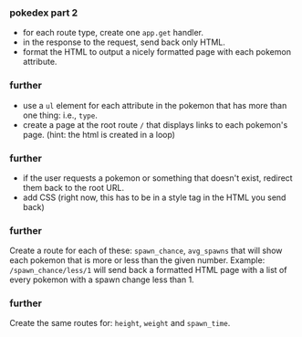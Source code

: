 ### pokedex part 2

- for each route type, create one `app.get` handler.
- in the response to the request, send back only HTML.
- format the HTML to output a nicely formatted page with each pokemon attribute.

### further
- use a `ul` element for each attribute in the pokemon that has more than one thing: i.e., `type`.
- create a page at the root route `/` that displays links to each pokemon's page. (hint: the html is created in a loop)

### further
- if the user requests a pokemon or something that doesn't exist, redirect them back to the root URL.
- add CSS (right now, this has to be in a style tag in the HTML you send back)

### further
Create a route for each of these: `spawn_chance`, `avg_spawns` that will show each pokemon that is more or less than the given number. Example: `/spawn_chance/less/1` will send back a formatted HTML page with a list of every pokemon with a spawn change less than 1.

### further
Create the same routes for: `height`, `weight` and `spawn_time`.
